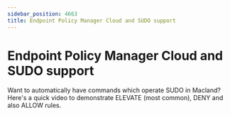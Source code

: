 ```yaml
---
sidebar_position: 4663
title: Endpoint Policy Manager Cloud and SUDO support
---
```


# Endpoint Policy Manager Cloud and SUDO support

Want to automatically have commands which operate SUDO in Macland? Here's a quick video to demonstrate ELEVATE (most common), DENY and also ALLOW rules.
